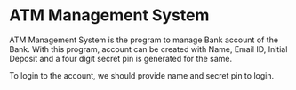 # ATM Management System
ATM Management System is the program to manage Bank account of the Bank.
With this program, account can be created with Name, Email ID, Initial Deposit and a four digit secret pin is generated for the same.

To login to the account, we should provide name and secret pin to login.

